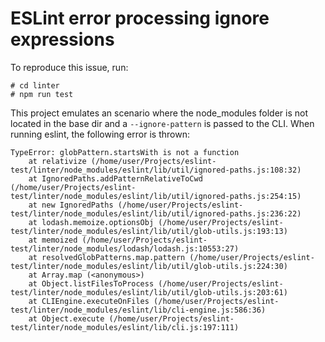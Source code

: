 # ESLint error processing ignore expressions

To reproduce this issue, run:
```
# cd linter
# npm run test
```

This project emulates an scenario where the node_modules folder is not located in the base dir and a `--ignore-pattern` 
is passed to the CLI. When running eslint, the following error is thrown:

```
TypeError: globPattern.startsWith is not a function
    at relativize (/home/user/Projects/eslint-test/linter/node_modules/eslint/lib/util/ignored-paths.js:108:32)
    at IgnoredPaths.addPatternRelativeToCwd (/home/user/Projects/eslint-test/linter/node_modules/eslint/lib/util/ignored-paths.js:254:15)
    at new IgnoredPaths (/home/user/Projects/eslint-test/linter/node_modules/eslint/lib/util/ignored-paths.js:236:22)
    at lodash.memoize.optionsObj (/home/user/Projects/eslint-test/linter/node_modules/eslint/lib/util/glob-utils.js:193:13)
    at memoized (/home/user/Projects/eslint-test/linter/node_modules/lodash/lodash.js:10553:27)
    at resolvedGlobPatterns.map.pattern (/home/user/Projects/eslint-test/linter/node_modules/eslint/lib/util/glob-utils.js:224:30)
    at Array.map (<anonymous>)
    at Object.listFilesToProcess (/home/user/Projects/eslint-test/linter/node_modules/eslint/lib/util/glob-utils.js:203:61)
    at CLIEngine.executeOnFiles (/home/user/Projects/eslint-test/linter/node_modules/eslint/lib/cli-engine.js:586:36)
    at Object.execute (/home/user/Projects/eslint-test/linter/node_modules/eslint/lib/cli.js:197:111)

``` 
